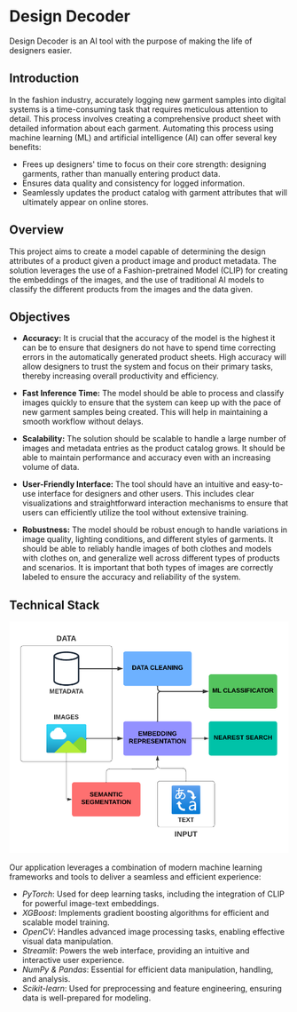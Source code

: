 # Design Decoder

Design Decoder is an AI tool with the purpose of making the life of designers easier.


## Introduction

In the fashion industry, accurately logging new garment samples into digital systems is a time-consuming task that requires meticulous attention to detail. This process involves creating a comprehensive product sheet with detailed information about each garment. Automating this process using machine learning (ML) and artificial intelligence (AI) can offer several key benefits:

- Frees up designers' time to focus on their core strength: designing garments, rather than manually entering product data.
- Ensures data quality and consistency for logged information.
- Seamlessly updates the product catalog with garment attributes that will ultimately appear on online stores.


## Overview

This project aims to create a model capable of determining the design attributes of a product given a product image and product metadata. The solution leverages the use of a Fashion-pretrained Model (CLIP) for creating the embeddings of the images, and the use of traditional AI models to classify the different products from the images and the data given.

## Objectives

* **Accuracy:** It is crucial that the accuracy of the model is the highest it can be to ensure that designers do not have to spend time correcting errors in the automatically generated product sheets. High accuracy will allow designers to trust the system and focus on their primary tasks, thereby increasing overall productivity and efficiency.

* **Fast Inference Time:** The model should be able to process and classify images quickly to ensure that the system can keep up with the pace of new garment samples being created. This will help in maintaining a smooth workflow without delays.

* **Scalability:** The solution should be scalable to handle a large number of images and metadata entries as the product catalog grows. It should be able to maintain performance and accuracy even with an increasing volume of data.

* **User-Friendly Interface:** The tool should have an intuitive and easy-to-use interface for designers and other users. This includes clear visualizations and straightforward interaction mechanisms to ensure that users can efficiently utilize the tool without extensive training.

* **Robustness:** The model should be robust enough to handle variations in image quality, lighting conditions, and different styles of garments. It should be able to reliably handle images of both clothes and models with clothes on, and generalize well across different types of products and scenarios. It is important that both types of images are correctly labeled to ensure the accuracy and reliability of the system.



## Technical Stack

![Concept map.png](Images/Concept-map.png)

Our application leverages a combination of modern machine learning frameworks and tools to deliver a seamless and efficient experience:

- *PyTorch*: Used for deep learning tasks, including the integration of CLIP for powerful image-text embeddings.
- *XGBoost*: Implements gradient boosting algorithms for efficient and scalable model training.
- *OpenCV*: Handles advanced image processing tasks, enabling effective visual data manipulation.
- *Streamlit*: Powers the web interface, providing an intuitive and interactive user experience.
- *NumPy & Pandas*: Essential for efficient data manipulation, handling, and analysis.
- *Scikit-learn*: Used for preprocessing and feature engineering, ensuring data is well-prepared for modeling.

